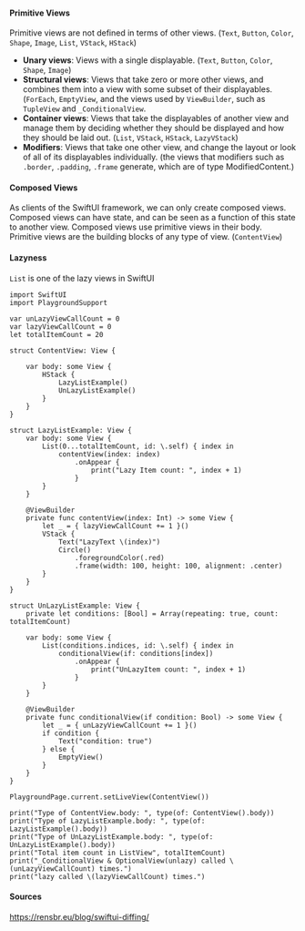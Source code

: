 
#### Primitive Views
Primitive views are not defined in terms of other views. (`Text`, `Button`, `Color`, `Shape`, `Image`, `List`, `VStack`, `HStack`)
- **Unary views**: Views with a single displayable. (`Text`, `Button`, `Color`, `Shape`, `Image`)
- **Structural views**: Views that take zero or more other views, and combines them into a view with some subset of their displayables. 
  (`ForEach`, `EmptyView`, and the views used by `ViewBuilder`, such as `TupleView` and `_ConditionalView`.
- **Container views**: Views that take the displayables of another view and manage them by deciding 
  whether they should be displayed and how they should be laid out. (`List`, `VStack`, `HStack`, `LazyVStack`)
- **Modifiers**: Views that take one other view, and change the layout or look of all of its displayables individually. 
  (the views that modifiers such as `.border`, `.padding`, `.frame` generate, which are of type ModifiedContent.)

#### Composed Views
As clients of the SwiftUI framework, we can only create composed views. 
Composed views can have state, and can be seen as a function of this state to another view. 
Composed views use primitive views in their body. Primitive views are the building blocks of any type of view.
(`ContentView`)




#### Lazyness 
`List` is one of the lazy views in SwiftUI

```
import SwiftUI
import PlaygroundSupport

var unLazyViewCallCount = 0
var lazyViewCallCount = 0
let totalItemCount = 20

struct ContentView: View {

    var body: some View {
        HStack {
            LazyListExample()
            UnLazyListExample()
        }
    }
}

struct LazyListExample: View {
    var body: some View {
        List(0...totalItemCount, id: \.self) { index in
            contentView(index: index)
                .onAppear {
                    print("Lazy Item count: ", index + 1)
                }
        }
    }
    
    @ViewBuilder
    private func contentView(index: Int) -> some View {
        let _ = { lazyViewCallCount += 1 }()
        VStack {
            Text("LazyText \(index)")
            Circle()
                .foregroundColor(.red)
                .frame(width: 100, height: 100, alignment: .center)
        }
    }
}

struct UnLazyListExample: View {
    private let conditions: [Bool] = Array(repeating: true, count: totalItemCount)
    
    var body: some View {
        List(conditions.indices, id: \.self) { index in
            conditionalView(if: conditions[index])
                .onAppear {
                    print("UnLazyItem count: ", index + 1)
                }
        }
    }
    
    @ViewBuilder
    private func conditionalView(if condition: Bool) -> some View {
        let _ = { unLazyViewCallCount += 1 }()
        if condition {
            Text("condition: true")
        } else {
            EmptyView()
        }
    }
}

PlaygroundPage.current.setLiveView(ContentView())

print("Type of ContentView.body: ", type(of: ContentView().body))
print("Type of LazyListExample.body: ", type(of: LazyListExample().body))
print("Type of UnLazyListExample.body: ", type(of: UnLazyListExample().body))
print("Total item count in ListView", totalItemCount)
print("_ConditionalView & OptionalView(unlazy) called \(unLazyViewCallCount) times.")
print("lazy called \(lazyViewCallCount) times.")
```

#### Sources
https://rensbr.eu/blog/swiftui-diffing/
